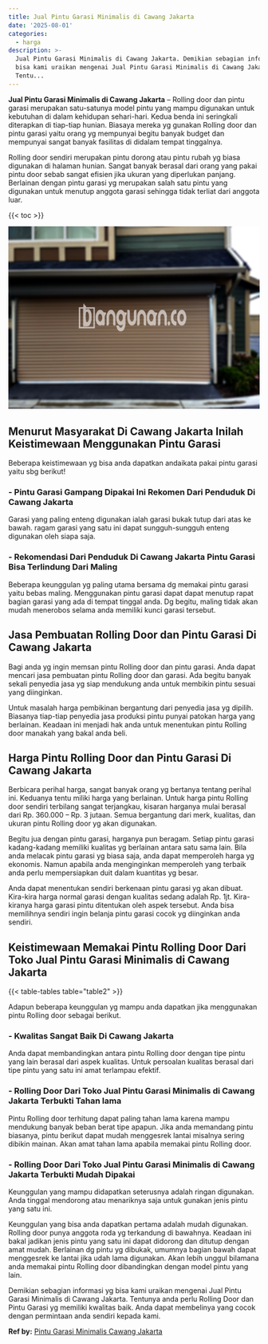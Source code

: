 ```yaml
---
title: Jual Pintu Garasi Minimalis di Cawang Jakarta
date: '2025-08-01'
categories:
  - harga
description: >-
  Jual Pintu Garasi Minimalis di Cawang Jakarta. Demikian sebagian informasi yg
  bisa kami uraikan mengenai Jual Pintu Garasi Minimalis di Cawang Jakarta.
  Tentu...
---
```


**Jual Pintu Garasi Minimalis di Cawang Jakarta** – Rolling door dan pintu garasi merupakan satu-satunya model pintu yang mampu digunakan untuk kebutuhan di dalam kehidupan sehari-hari. Kedua benda ini seringkali diterapkan di tiap-tiap hunian. Biasaya mereka yg gunakan Rolling door dan pintu garasi yaitu orang yg mempunyai begitu banyak budget dan mempunyai sangat banyak fasilitas di didalam tempat tinggalnya.

Rolling door sendiri merupakan pintu dorong atau pintu rubah yg biasa digunakan di halaman hunian. Sangat banyak berasal dari orang yang pakai pintu door sebab sangat efisien jika ukuran yang diperlukan panjang. Berlainan dengan pintu garasi yg merupakan salah satu pintu yang digunakan untuk menutup anggota garasi sehingga tidak terliat dari anggota luar.

{{< toc >}}

![Jual Pintu Garasi Minimalis di Cawang Jakarta](/images/pintu-garasi-50.png)

## Menurut Masyarakat Di Cawang Jakarta Inilah Keistimewaan Menggunakan Pintu Garasi

Beberapa keistimewaan yg bisa anda dapatkan andaikata pakai pintu garasi yaitu sbg berikut!

### \- Pintu Garasi Gampang Dipakai Ini Rekomen Dari Penduduk Di Cawang Jakarta

Garasi yang paling enteng digunakan ialah garasi bukak tutup dari atas ke bawah. ragam garasi yang satu ini dapat sungguh-sungguh enteng digunakan oleh siapa saja.

### \- Rekomendasi Dari Penduduk Di Cawang Jakarta Pintu Garasi Bisa Terlindung Dari Maling

Beberapa keunggulan yg paling utama bersama dg memakai pintu garasi yaitu bebas maling. Menggunakan pintu garasi dapat dapat menutup rapat bagian garasi yang ada di tempat tinggal anda. Dg begitu, maling tidak akan mudah menerobos selama anda memiliki kunci garasi tersebut.

## Jasa Pembuatan Rolling Door dan Pintu Garasi Di Cawang Jakarta

Bagi anda yg ingin memsan pintu Rolling door dan pintu garasi. Anda dapat mencari jasa pembuatan pintu Rolling door dan garasi. Ada begitu banyak sekali penyedia jasa yg siap mendukung anda untuk membikin pintu sesuai yang diinginkan.

Untuk masalah harga pembikinan bergantung dari penyedia jasa yg dipilih. Biasanya tiap-tiap penyedia jasa produksi pintu punyai patokan harga yang berlainan. Keadaan ini menjadi hak anda untuk menentukan pintu Rolling door manakah yang bakal anda beli.

## Harga Pintu Rolling Door dan Pintu Garasi Di Cawang Jakarta

Berbicara perihal harga, sangat banyak orang yg bertanya tentang perihal ini. Keduanya tentu miliki harga yang berlainan. Untuk harga pintu Rolling door sendiri terbilang sangat terjangkau, kisaran harganya mulai berasal dari Rp. 360.000 – Rp. 3 jutaan. Semua bergantung dari merk, kualitas, dan ukuran pintu Rolling door yg akan digunakan.

Begitu jua dengan pintu garasi, harganya pun beragam. Setiap pintu garasi kadang-kadang memiliki kualitas yg berlainan antara satu sama lain. Bila anda melacak pintu garasi yg biasa saja, anda dapat memperoleh harga yg ekonomis. Namun apabila anda menginginkan memperoleh yang terbaik anda perlu mempersiapkan duit dalam kuantitas yg besar.

Anda dapat menentukan sendiri berkenaan pintu garasi yg akan dibuat. Kira-kira harga normal garasi dengan kualitas sedang adalah Rp. 1jt. Kira-kiranya harga garasi pintu ditentukan oleh aspek tersebut. Anda bisa memilihnya sendiri ingin belanja pintu garasi cocok yg diinginkan anda sendiri.

## Keistimewaan Memakai Pintu Rolling Door Dari Toko Jual Pintu Garasi Minimalis di Cawang Jakarta

{{< table-tables table="table2" >}}

Adapun beberapa keunggulan yg mampu anda dapatkan jika menggunakan pintu Rolling door sebagai berikut.

### \- Kwalitas Sangat Baik Di Cawang Jakarta

Anda dapat membandingkan antara pintu Rolling door dengan tipe pintu yang lain berasal dari aspek kualitas. Untuk persoalan kualitas berasal dari tipe pintu yang satu ini amat terlampau efektif.

### \- Rolling Door Dari Toko Jual Pintu Garasi Minimalis di Cawang Jakarta Terbukti Tahan lama

Pintu Rolling door terhitung dapat paling tahan lama karena mampu mendukung banyak beban berat tipe apapun. Jika anda memandang pintu biasanya, pintu berikut dapat mudah menggesrek lantai misalnya sering dibikin mainan. Akan amat tahan lama apabila memakai pintu Rolling door.

### \- Rolling Door Dari Toko Jual Pintu Garasi Minimalis di Cawang Jakarta Terbukti Mudah Dipakai

Keunggulan yang mampu didapatkan seterusnya adalah ringan digunakan. Anda tinggal mendorong atau menariknya saja untuk gunakan jenis pintu yang satu ini.

Keunggulan yang bisa anda dapatkan pertama adalah mudah digunakan. Rolling door punya anggota roda yg terkandung di bawahnya. Keadaan ini bakal jadikan jenis pintu yang satu ini dapat didorong dan ditutup dengan amat mudah. Berlainan dg pintu yg dibukak, umumnya bagian bawah dapat menggesrek ke lantai jika udah lama digunakan. Akan lebih unggul bilamana anda memakai pintu Rolling door dibandingkan dengan model pintu yang lain.

Demikian sebagian informasi yg bisa kami uraikan mengenai Jual Pintu Garasi Minimalis di Cawang Jakarta. Tentunya anda perlu Rolling Door dan Pintu Garasi yg memiliki kwalitas baik. Anda dapat membelinya yang cocok dengan permintaan anda sendiri kepada kami.

**Ref by:** [Pintu Garasi Minimalis Cawang Jakarta](https://id.wikipedia.org/wiki/Pintu)

